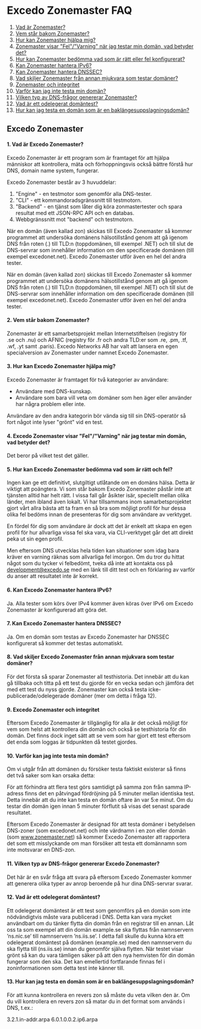 Excedo Zonemaster FAQ
==========

1. [Vad är Zonemaster?](#q1)
2. [Vem står bakom Zonemaster?](#q2)
3. [Hur kan Zonemaster hjälpa mig?](#q3)
4. [Zonemaster visar "Fel"/"Varning" när jag testar min domän, vad betyder det?](#q4)
5. [Hur kan Zonemaster bedömma vad som är rätt eller fel konfigurerat?](#q5)
6. [Kan Zonemaster hantera IPv6?](#q6)
7. [Kan Zonemaster hantera DNSSEC?](#q7)
8. [Vad skiljer Zonemaster från annan mjukvara som testar domäner?](#q8)
9. [Zonemaster och integritet](#q9)
10. [Varför kan jag inte testa min domän?](#q10)
11. [Vilken typ av DNS-frågor genererar Zonemaster?](#q11)
12. [Vad är ett odelegerat domäntest?](#q12)
13. [Hur kan jag testa en domän som är en baklängesuppslagningsdomän?](#q13)

Excedo Zonemaster
----------
#### 1. Vad är Excedo Zonemaster? <a name="q1"></a>

Excedo Zonemaster är ett program som är framtaget för att hjälpa människor att kontrollera, mäta och förhoppningsvis också bättre förstå hur DNS, domain name system, fungerar. 

Excedo Zonemaster består av 3 huvuddelar:

  1. "Engine" - en testmotor som genomför alla DNS-tester.
  2. "CLI" - ett kommandoradsgränssnitt till testmotorn.
  3. "Backend" - en tjänst som låter dig köra zonmastertester och spara resultat med ett
      JSON-RPC API och en databas.
  4. Webbgränssnitt mot "backend" och testmotorn.

När en domän (även kallad zon) skickas till Excedo Zonemaster så kommer programmet att undersöka domänens hälsotillstånd genom att gå igenom DNS från roten (.) till TLD:n (toppdomänen, till exempel .NET) och till slut de DNS-servrar som innehåller information om den specificerade domänen (till exempel excedonet.net). Excedo Zonemaster utför även en hel del andra tester.

När en domän (även kallad zon) skickas till Excedo Zonemaster så kommer programmet att undersöka domänens hälsotillstånd genom att gå igenom DNS från roten (.) till TLD:n (toppdomänen, till exempel .NET) och till slut de DNS-servrar som innehåller information om den specificerade domänen (till exempel excedonet.net). Excedo Zonemaster utför även en hel del andra tester.

#### 2. Vem står bakom Zonemaster? <a name="q2"></a>

Zonemaster är ett samarbetsprojekt mellan Internetstiftelsen (registry för .se och .nu) och AFNIC (registry för .fr och andra TLD:er som .re, .pm, .tf, .wf, .yt samt .paris). Excedo Networks AB har valt att lansera en egen specialversion av Zonemaster under namnet Excedo Zonemaster.

#### 3. Hur kan Excedo Zonemaster hjälpa mig? <a name="q3"></a>

Excedo Zonemaster är framtaget för två kategorier av användare:

  - Användare med DNS-kunskap.
  - Användare som bara vill veta om domäner som hen äger eller 
    använder har några problem eller inte.
    
Användare av den andra kategorin bör vända sig till sin DNS-operatör så fort något inte lyser "grönt" vid en test.

#### 4. Excedo Zonemaster visar "Fel"/"Varning" när jag testar min domän, vad betyder det? <a name="q4"></a>

Det beror på vilket test det gäller.

#### 5. Hur kan Excedo Zonemaster bedömma vad som är rätt och fel? <a name="q5"></a>

Ingen kan ge ett definitivt, slutgiltigt utlåtande om en domäns hälsa. Detta är viktigt att poängtera. Vi som står bakom Excedo Zonemaster påstår inte att tjänsten alltid har helt rätt. I vissa fall går åsikter isär, speciellt mellan olika länder, men ibland även lokalt. Vi har tillsammans inom samarbetsprojektet gjort vårt allra bästa att ta fram en så bra som möjligt profil för hur dessa olika fel bedöms innan de presenteras för dig som användare av verktyget.

En fördel för dig som användare är dock att det är enkelt att skapa en egen profil för hur allvarliga vissa fel ska vara, via CLI-verktyget går det att direkt peka ut sin egen profil.

Men eftersom DNS utvecklas hela tiden kan situationer som idag bara kräver en varning räknas som allvarliga fel imorgon. Om du tror du hittat något som du tycker vi felbedömt, tveka då inte att kontakta oss på development@excedo.se med en länk till ditt test och en förklaring av varför du anser att resultatet inte är korrekt. 

#### 6. Kan Excedo Zonemaster hantera IPv6? <a name="q6"></a>

Ja. Alla tester som körs över IPv4 kommer även köras över IPv6 om Excedo Zonemaster är konfigurerad att göra det.

#### 7. Kan Excedo Zonemaster hantera DNSSEC? <a name="q7"></a>

Ja. Om en domän som testas av Excedo Zonemaster har DNSSEC konfigurerat så kommer det testas automatiskt.

#### 8. Vad skiljer Excedo Zonemaster från annan mjukvara som testar domäner? <a name="q8"></a>
För det första så sparar Zonemaster all testhistoria. Det innebär att du kan gå tillbaka och titta på ett test du gjorde för en vecka sedan och jämföra det med ett test du nyss gjorde.
Zonemaster kan också testa icke-publicerade/odelegerade domäner (mer om detta i fråga 12).

#### 9. Excedo Zonemaster och integritet <a name="q9"></a>

Eftersom Excedo Zonemaster är tillgänglig för alla är det också möjligt för vem som helst att kontrollera din domän och också se testhistoria för din domän. Det finns dock inget sätt att se vem som har gjort ett test eftersom det enda som loggas är tidpunkten då testet gjordes.

#### 10. Varför kan jag inte testa min domän? <a name="q10"></a>

Om vi utgår från att domänen du försöker testa faktiskt existerar så finns det två saker som kan orsaka detta:

För att förhindra att flera test görs samtidigt på samma zon från samma IP-adress finns det en påtvingad fördröjning på 5 minuter mellan identiska test. Detta innebär att du inte kan testa en domän oftare än var 5:e minut. Om du testar din domän igen innan 5 minuter förflutit så visas det senast sparade resultatet.

Eftersom Excedo Zonemaster är designad för att testa domäner i betydelsen DNS-zoner (som excedonet.net) och inte värdnamn i en zon eller domän (som www.zonemaster.net) så kommer Excedo Zonemaster att rapportera det som ett misslyckande om man försöker att testa ett domännamn som inte motsvarar en DNS-zon.

#### 11. Vilken typ av DNS-frågor genererar Excedo Zonemaster? <a name="q11"></a>

Det här är en svår fråga att svara på eftersom Excedo Zonemaster kommer att generera olika typer av anrop beroende på hur dina DNS-servrar svarar.

#### 12. Vad är ett odelegerat domäntest? <a name="q12"></a>

Ett odelegerat domäntest är ett test som genomförs på en domän som inte nödvändigtvis måste vara publicerad i DNS. Detta kan vara mycket användbart om du tänker flytta din domän från en registrar till en annan. Låt oss ta som exempel att din domän example.se ska flyttas från namnservern ’ns.nic.se’ till namnservern ’ns.iis.se’. I detta fall skulle du kunna köra ett odelegerat domäntest på domänen (example.se) med den namnservern du ska flytta till (ns.iis.se) innan du genomför själva flytten. När testet visar grönt så kan du vara tämligen säker på att den nya hemvisten för din domän fungerar som den ska. Det kan emellertid fortfarande finnas fel i zoninformationen som detta test inte känner till.

#### 13. Hur kan jag testa en domän som är en baklängesuppslagningsdomän? <a name="q13"></a>
För att kunna kontrollera en revers zon så måste du veta vilken den är. Om du vill kontrollera en revers zon så matar du in det format som används i DNS, t.ex.:

3.2.1.in-addr.arpa
6.0.1.0.0.2.ip6.arpa

